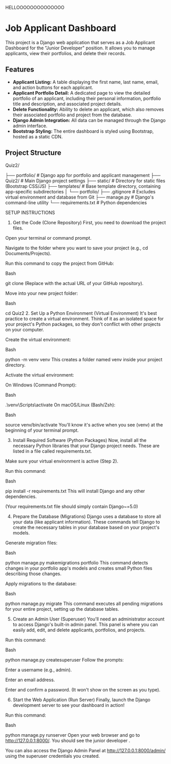 HELLOOOOOOOOOOOOOO

# Job Applicant Dashboard

This project is a Django web application that serves as a Job Applicant Dashboard for the "Junior Developer" position. It allows you to manage applicants, view their portfolios, and delete their records.

## Features

* **Applicant Listing:** A table displaying the first name, last name, email, and action buttons for each applicant.
* **Applicant Portfolio Detail:** A dedicated page to view the detailed portfolio of an applicant, including their personal information, portfolio title and description, and associated project details.
* **Delete Functionality:** Ability to delete an applicant, which also removes their associated portfolio and project from the database.
* **Django Admin Integration:** All data can be managed through the Django admin interface.
* **Bootstrap Styling:** The entire dashboard is styled using Bootstrap, hosted as a static CDN.

## Project Structure
Quiz2/

├── portfolio/              # Django app for portfolio and applicant management
├── Quiz2/                  # Main Django project settings
├── static/                 # Directory for static files (Bootstrap CSS/JS)
├── templates/              # Base template directory, containing app-specific subdirectories
│   └── portfolio/
├── .gitignore              # Excludes virtual environment and database from Git
├── manage.py               # Django's command-line utility
└── requirements.txt        # Python dependencies

SETUP INSTRUCTIONS
1. Get the Code (Clone Repository)
First, you need to download the project files.

Open your terminal or command prompt.

Navigate to the folder where you want to save your project (e.g., cd Documents/Projects).

Run this command to copy the project from GitHub:

Bash

git clone <your-github-repo-url>
(Replace <your-github-repo-url> with the actual URL of your GitHub repository).

Move into your new project folder:

Bash

cd Quiz2
2. Set Up a Python Environment (Virtual Environment)
It's best practice to create a virtual environment. Think of it as an isolated space for your project's Python packages, so they don't conflict with other projects on your computer.

Create the virtual environment:

Bash

python -m venv venv
This creates a folder named venv inside your project directory.

Activate the virtual environment:

On Windows (Command Prompt):

Bash

.\venv\Scripts\activate
On macOS/Linux (Bash/Zsh):

Bash

source venv/bin/activate
You'll know it's active when you see (venv) at the beginning of your terminal prompt.

3. Install Required Software (Python Packages)
Now, install all the necessary Python libraries that your Django project needs. These are listed in a file called requirements.txt.

Make sure your virtual environment is active (Step 2).

Run this command:

Bash

pip install -r requirements.txt
This will install Django and any other dependencies.

(Your requirements.txt file should simply contain Django~=5.0)

4. Prepare the Database (Migrations)
Django uses a database to store all your data (like applicant information). These commands tell Django to create the necessary tables in your database based on your project's models.

Generate migration files:

Bash

python manage.py makemigrations portfolio
This command detects changes in your portfolio app's models and creates small Python files describing those changes.

Apply migrations to the database:

Bash

python manage.py migrate
This command executes all pending migrations for your entire project, setting up the database tables.

5. Create an Admin User (Superuser)
You'll need an administrator account to access Django's built-in admin panel. This panel is where you can easily add, edit, and delete applicants, portfolios, and projects.

Run this command:

Bash

python manage.py createsuperuser
Follow the prompts:

Enter a username (e.g., admin).

Enter an email address.

Enter and confirm a password. (It won't show on the screen as you type).

6. Start the Web Application (Run Server)
Finally, launch the Django development server to see your dashboard in action!

Run this command:

Bash

python manage.py runserver
Open your web browser and go to http://127.0.0.1:8000/. You should see the junior developer .

You can also access the Django Admin Panel at http://127.0.0.1:8000/admin/ using the superuser credentials you created.

